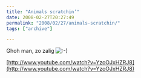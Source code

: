 ```yaml
---
title: "Animals scratchin’"
date: 2008-02-27T20:27:49
permalink: "2008/02/27/animals-scratchin/"
tags: ["archive"]

---
```

Ghoh man, zo zalig ![:-)](http://www.donebysimon.be/blog/wp-includes/images/smilies/icon_smile.gif)

[http://www.youtube.com/watch?v=YzoOJxHZRJ8](http://www.youtube.com/watch?v=YzoOJxHZRJ8)
